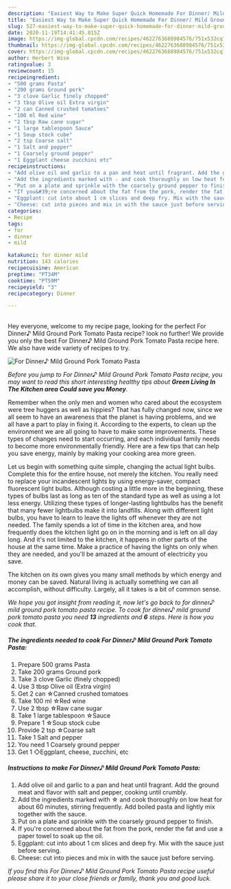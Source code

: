 ```yaml
---
description: "Easiest Way to Make Super Quick Homemade For Dinner♪ Mild Ground Pork Tomato Pasta"
title: "Easiest Way to Make Super Quick Homemade For Dinner♪ Mild Ground Pork Tomato Pasta"
slug: 527-easiest-way-to-make-super-quick-homemade-for-dinner-mild-ground-pork-tomato-pasta
date: 2020-11-19T14:41:45.015Z
image: https://img-global.cpcdn.com/recipes/4622763688984576/751x532cq70/for-dinner♪-mild-ground-pork-tomato-pasta-recipe-main-photo.jpg
thumbnail: https://img-global.cpcdn.com/recipes/4622763688984576/751x532cq70/for-dinner♪-mild-ground-pork-tomato-pasta-recipe-main-photo.jpg
cover: https://img-global.cpcdn.com/recipes/4622763688984576/751x532cq70/for-dinner♪-mild-ground-pork-tomato-pasta-recipe-main-photo.jpg
author: Herbert Wise
ratingvalue: 3
reviewcount: 15
recipeingredient:
- "500 grams Pasta"
- "200 grams Ground pork"
- "3 clove Garlic finely chopped"
- "3 tbsp Olive oil Extra virgin"
- "2 can Canned crushed tomatoes"
- "100 ml Red wine"
- "2 tbsp Raw cane sugar"
- "1 large tablespoon Sauce"
- "1 Soup stock cube"
- "2 tsp Coarse salt"
- "1 Salt and pepper"
- "1 Coarsely ground pepper"
- "1 Eggplant cheese zucchini etc"
recipeinstructions:
- "Add olive oil and garlic to a pan and heat until fragrant. Add the ground meat and flavor with salt and pepper, cooking until crumbly."
- "Add the ingredients marked with ☆ and cook thoroughly on low heat for about 60 minutes, stirring frequently. Add boiled pasta and lightly mix together with the sauce."
- "Put on a plate and sprinkle with the coarsely ground pepper to finish."
- "If you&#39;re concerned about the fat from the pork, render the fat and use a paper towel to soak up the oil."
- "Eggplant: cut into about 1 cm slices and deep fry. Mix with the sauce just before serving."
- "Cheese: cut into pieces and mix in with the sauce just before serving."
categories:
- Recipe
tags:
- for
- dinner
- mild

katakunci: for dinner mild 
nutrition: 143 calories
recipecuisine: American
preptime: "PT34M"
cooktime: "PT59M"
recipeyield: "3"
recipecategory: Dinner

---
```

<br>
Hey everyone, welcome to my recipe page, looking for the perfect For Dinner♪ Mild Ground Pork Tomato Pasta recipe? look no further! We provide you only the best For Dinner♪ Mild Ground Pork Tomato Pasta recipe here. We also have wide variety of recipes to try.
<br>


![For Dinner♪ Mild Ground Pork Tomato Pasta](https://img-global.cpcdn.com/recipes/4622763688984576/751x532cq70/for-dinner♪-mild-ground-pork-tomato-pasta-recipe-main-photo.jpg)

<i>Before you jump to For Dinner♪ Mild Ground Pork Tomato Pasta recipe, you may want to read this short interesting healthy tips about 
<strong>Green Living In The Kitchen area Could save you Money</strong>.</i>
</br>

Remember when the only men and women who cared about the ecosystem were tree huggers as well as hippies? That has fully changed now, since we all seem to have an awareness that the planet is having problems, and we all have a part to play in fixing it. According to the experts, to clean up the environment we are all going to have to make some improvements. These types of changes need to start occurring, and each individual family needs to become more environmentally friendly. Here are a few tips that can help you save energy, mainly by making your cooking area more green.

Let us begin with something quite simple, changing the actual light bulbs. Complete this for the entire house, not merely the kitchen. You really need to replace your incandescent lights by using energy-saver, compact fluorescent light bulbs. Although costing a little more in the beginning, these types of bulbs last as long as ten of the standard type as well as using a lot less energy. Utilizing these types of longer-lasting lightbulbs has the benefit that many fewer lightbulbs make it into landfills. Along with different light bulbs, you have to learn to leave the lights off whenever they are not needed. The family spends a lot of time in the kitchen area, and how frequently does the kitchen light go on in the morning and is left on all day long. And it's not limited to the kitchen, it happens in other parts of the house at the same time. Make a practice of having the lights on only when they are needed, and you'll be amazed at the amount of electricity you save.

The kitchen on its own gives you many small methods by which energy and money can be saved. Natural living is actually something we can all accomplish, without difficulty. Largely, all it takes is a bit of common sense.


<i>We hope you got insight from reading it, now let's go back to for dinner♪ mild ground pork tomato pasta recipe. To cook for dinner♪ mild ground pork tomato pasta you need <strong>13</strong> ingredients and <strong>6</strong> steps. Here is how you cook that.
</i>

##### The ingredients needed to cook For Dinner♪ Mild Ground Pork Tomato Pasta:

1. Prepare 500 grams Pasta
1. Take 200 grams Ground pork
1. Take 3 clove Garlic (finely chopped)
1. Use 3 tbsp Olive oil (Extra virgin)
1. Get 2 can ☆Canned crushed tomatoes
1. Take 100 ml ☆Red wine
1. Use 2 tbsp ☆Raw cane sugar
1. Take 1 large tablespoon ☆Sauce
1. Prepare 1 ☆Soup stock cube
1. Provide 2 tsp ☆Coarse salt
1. Take 1 Salt and pepper
1. You need 1 Coarsely ground pepper
1. Get 1 ◇Eggplant, cheese, zucchini, etc


##### Instructions to make For Dinner♪ Mild Ground Pork Tomato Pasta:

1. Add olive oil and garlic to a pan and heat until fragrant. Add the ground meat and flavor with salt and pepper, cooking until crumbly.
1. Add the ingredients marked with ☆ and cook thoroughly on low heat for about 60 minutes, stirring frequently. Add boiled pasta and lightly mix together with the sauce.
1. Put on a plate and sprinkle with the coarsely ground pepper to finish.
1. If you&#39;re concerned about the fat from the pork, render the fat and use a paper towel to soak up the oil.
1. Eggplant: cut into about 1 cm slices and deep fry. Mix with the sauce just before serving.
1. Cheese: cut into pieces and mix in with the sauce just before serving.


<i>If you find this For Dinner♪ Mild Ground Pork Tomato Pasta recipe useful please share it to your close friends or family, thank you and good luck.</i>
